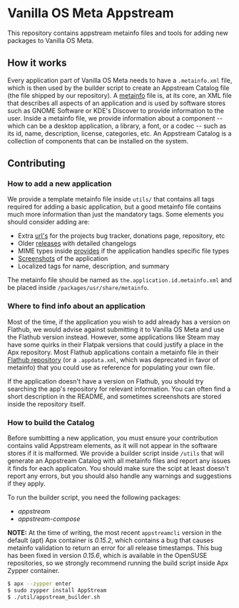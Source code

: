 # Vanilla OS Meta Appstream

This repository contains appstream metainfo files and tools for adding new packages to Vanilla OS Meta.

## How it works

Every application part of Vanilla OS Meta needs to have a `.metainfo.xml` file, which is then used by
the builder script to create an Appstream Catalog file (the file shipped by our repository).
A [metainfo](https://www.freedesktop.org/software/appstream/docs/chap-Metadata.html#sect-Metadata-GenericComponent) file is, at its core, an XML file that describes all aspects of an application and is used by
software stores such as GNOME Software or KDE's Discover to provide information to the user.
Inside a metainfo file, we provide information about a component -- which can be a desktop
application, a library, a font, or a codec -- such as its id, name, description, license, categories, etc.
An Appstream Catalog is a collection of components that can be installed on the system.

## Contributing

### How to add a new application

We provide a template metainfo file inside `utils/` that contains all tags required for adding a
basic application, but a good metainfo file contains much more information than just the
mandatory tags. Some elements you should consider adding are:
- Extra [url's](https://www.freedesktop.org/software/appstream/docs/chap-Metadata.html#tag-url) for the projects bug tracker, donations page, repository, etc
- Older [releases](https://www.freedesktop.org/software/appstream/docs/chap-Metadata.html#tag-releases) with detailed changelogs
- MIME types inside [provides](https://www.freedesktop.org/software/appstream/docs/chap-Metadata.html#tag-provides) if the application handles specific file types
- [Screenshots](https://www.freedesktop.org/software/appstream/docs/chap-Metadata.html#tag-screenshots) of the application
- Localized tags for name, description, and summary

The metainfo file should be named as `the.application.id.metainfo.xml` and be placed inside
`/packages/usr/share/metainfo`.

### Where to find info about an application

Most of the time, if the application you wish to add already has a version on Flathub, we would
advise against submitting it to Vanilla OS Meta and use the Flathub version instead.
However, some applications like Steam may have some quirks in their Flatpak versions that could
justify a place in the Apx repository.
Most Flathub applications contain a metainfo file in their [Flathub repository](https://github.com/flathub/)
(or a `.appdata.xml`, which was deprecated in favor of metainfo) that you could use as reference
for populating your own file.

If the application doesn't have a version on Flathub, you should try searching the app's repository
for relevant information. You can often find a short description in the README, and sometimes
screenshots are stored inside the repository itself.

### How to build the Catalog

Before sumbitting a new application, you must ensure your contribution contains valid Appstream
elements, as it will not appear in the software stores if it is malformed.
We provide a builder script inside `/utils` that will generate an Appstream Catalog with all
metainfo files and report any issues it finds for each applicaton.
You should make sure the scipt at least doesn't report any errors, but you should also handle any
warnings and suggestions if they apply.

To run the builder script, you need the following packages:
- *appstream*
- *appstream-compose*

**NOTE:** At the time of writing, the most recent `appstreamcli` version in the default (apt)
Apx container is *0.15.2*, which contains a bug that causes metainfo validation to return an error
for all release timestamps.
This bug has been fixed in version *0.15.6*, which is available in the OpenSUSE repositories, so we
strongly recommend running the build script inside Apx Zypper container.

```sh
$ apx --zypper enter
$ sudo zypper install AppStream
$ ./util/appstream_builder.sh
```
